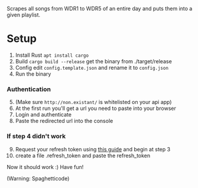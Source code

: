 Scrapes all songs from WDR1 to WDR5 of an entire day and puts them into a given playlist.

# Setup
1. Install Rust
```apt install cargo```
2. Build
```cargo build --release```
get the binary from ./target/release
3. Config
edit `config.template.json` and rename it to `config.json`
4. Run the binary

### Authentication
5. (Make sure `http://non.existant/` is whitelisted on your api app)
6.  At the first run you'll get a url you need to paste into your browser
7. Login and authenticate
8. Paste the redirected url into the console

### If step 4 didn't work
9. Request your refresh token using [this guide](https://benwiz.com/blog/create-spotify-refresh-token/) and begin at step 3
10. create a file .refresh_token and paste the refresh_token

Now it should work :)
Have fun!


(Warning: Spaghetticode)